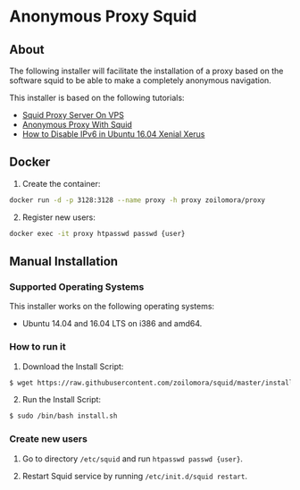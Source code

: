 # Anonymous Proxy Squid
## About

The following installer will facilitate the installation of a proxy based on the software squid to be able to make a
completely anonymous navigation.

This installer is based on the following tutorials:
- [Squid Proxy Server On VPS](http://nikhgupta.com/code/installing-squid-proxy-server-on-centos-5-vps/)
- [Anonymous Proxy With Squid](http://nikhgupta.com/code/setting-up-anonymous-proxy-with-squid/)
- [How to Disable IPv6 in Ubuntu 16.04 Xenial Xerus](http://www.neuraldump.com/2016/11/how-to-disable-ipv6-in-ubuntu-16-04-xenial-xerus/)

## Docker

1) Create the container:
```sh
docker run -d -p 3128:3128 --name proxy -h proxy zoilomora/proxy
```

2) Register new users:
```sh
docker exec -it proxy htpasswd passwd {user}
```

## Manual Installation
### Supported Operating Systems

This installer works on the following operating systems:
- Ubuntu 14.04 and 16.04 LTS on i386 and amd64.

### How to run it

1) Download the Install Script:
```sh
$ wget https://raw.githubusercontent.com/zoilomora/squid/master/install.sh
```

2) Run the Install Script:
```sh
$ sudo /bin/bash install.sh
```

### Create new users

1) Go to directory ``/etc/squid`` and run ``htpasswd passwd {user}``.

2) Restart Squid service by running ``/etc/init.d/squid restart``.
